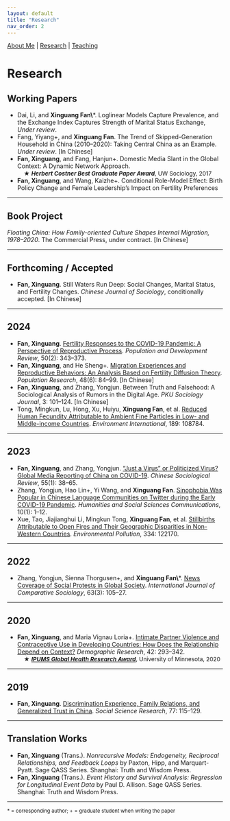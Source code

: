 ```yaml
---
layout: default
title: "Research"
nav_order: 2
---
```

<link rel="stylesheet" href="assets/style.css">


[About Me](index.md) | [Research](research.md) | [Teaching](teaching.md)

# Research
## Working Papers

- Dai, Li, and **Xinguang Fan\\***. Loglinear Models Capture Prevalence, and the Exchange Index Captures Strength of Marital Status Exchange, *Under review*.  
- Fang, Yiyang+, and **Xinguang Fan**. The Trend of Skipped-Generation Household in China (2010–2020): Taking Central China as an Example. *Under review*. [In Chinese]  
- **Fan, Xinguang**, and Fang, Hanjun+. Domestic Media Slant in the Global Context: A Dynamic Network Approach.
  <br>
    <span style="font-size: 0.95em;">&nbsp;&nbsp;&nbsp;&nbsp;★ <strong><em>Herbert Costner Best Graduate Paper Award</em></strong>, UW Sociology, 2017<span>
- **Fan, Xinguang**, and Wang, Kaizhe+. Conditional Role-Model Effect: Birth Policy Change and Female Leadership’s Impact on Fertility Preferences

---

## Book Project

*Floating China: How Family-oriented Culture Shapes Internal Migration, 1978–2020*. The Commercial Press, under contract. [In Chinese]

---

## Forthcoming / Accepted

- **Fan, Xinguang**. Still Waters Run Deep: Social Changes, Marital Status, and Fertility Changes. *Chinese Journal of Sociology*, conditionally accepted. [In Chinese]

---

## 2024

- **Fan, Xinguang**. [Fertility Responses to the COVID-19 Pandemic: A Perspective of Reproductive Process](https://onlinelibrary.wiley.com/doi/abs/10.1111/padr.12626). *Population and Development Review*, 50(2): 343–373.
- **Fan, Xinguang**, and He Sheng+. [Migration Experiences and Reproductive Behaviors: An Analysis Based on Fertility Diffusion Theory](https://rkyj.ruc.edu.cn/CN/Y2024/V48/I6/84). *Population Research*, 48(6): 84–99. [In Chinese]
- **Fan, Xinguang**, and Zhang, Yongjun. Between Truth and Falsehood: A Sociological Analysis of Rumors in the Digital Age. *PKU Sociology Journal*, 3: 101–124. [In Chinese]  
- Tong, Mingkun, Lu, Hong, Xu, Huiyu, **Xinguang Fan**, et al. [Reduced Human Fecundity Attributable to Ambient Fine Particles in Low- and Middle-income Countries](https://doi.org/10.1016/j.envint.2024.108784). *Environment International*, 189: 108784.

---

## 2023

- **Fan, Xinguang**, and Zhang, Yongjun. [“Just a Virus” or Politicized Virus? Global Media Reporting of China on COVID-19](https://doi.org/10.1080/21620555.2022.2116308). *Chinese Sociological Review*, 55(1): 38–65.
- Zhang, Yongjun, Hao Lin+, Yi Wang, and **Xinguang Fan**. [Sinophobia Was Popular in Chinese Language Communities on Twitter during the Early COVID-19 Pandemic](https://doi.org/10.1057/s41599-023-01959-6). *Humanities and Social Sciences Communications*, 10(1): 1–12.
- Xue, Tao, Jiajianghui Li, Mingkun Tong, **Xinguang Fan**, et al. [Stillbirths Attributable to Open Fires and Their Geographic Disparities in Non-Western Countries](https://doi.org/10.1016/j.envpol.2023.122170). *Environmental Pollution*, 334: 122170.

---

## 2022

- Zhang, Yongjun, Sienna Thorgusen+, and **Xinguang Fan\\***. [News Coverage of Social Protests in Global Society](https://doi.org/10.1177/00207152221085601). *International Journal of Comparative Sociology*, 63(3): 105–27.

---

## 2020

- **Fan, Xinguang**, and Maria Vignau Loria+. [Intimate Partner Violence and Contraceptive Use in Developing Countries: How Does the Relationship Depend on Context?](https://doi.org/10.4054/DemRes.2020.42.10) *Demographic Research*, 42: 293–342.
  <br>
  <span style="font-size: 0.95em;">&nbsp;&nbsp;&nbsp;&nbsp;★ <strong><em><a href= "https://www.ipums.org/2020-award-winners">IPUMS Global Health Research Award</a></em></strong>, University of Minnesota, 2020<span>

---

## 2019

- **Fan, Xinguang**. [Discrimination Experience, Family Relations, and Generalized Trust in China](https://doi.org/10.1016/j.ssresearch.2018.10.009). *Social Science Research*, 77: 115–129.

---

## Translation Works

- **Fan, Xinguang** (Trans.). *Nonrecursive Models: Endogeneity, Reciprocal Relationships, and Feedback Loops* by Paxton, Hipp, and Marquart-Pyatt. Sage QASS Series. Shanghai: Truth and Wisdom Press.  
- **Fan, Xinguang** (Trans.). *Event History and Survival Analysis: Regression for Longitudinal Event Data* by Paul D. Allison. Sage QASS Series. Shanghai: Truth and Wisdom Press.

---

<sub>* = corresponding author; + = graduate student when writing the paper</sub>
